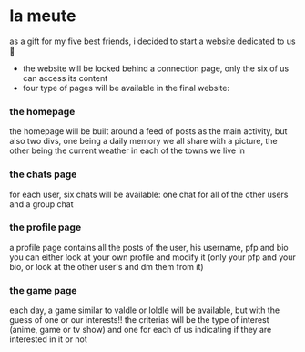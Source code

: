 # la meute

as a gift for my five best friends, i decided to start a website dedicated to us🤍
- the website will be locked behind a connection page, only the six of us can access its content
- four type of pages will be available in the final website:

### the homepage 

the homepage will be built around a feed of posts as the main activity, but also two divs, one being a daily memory we all share with a picture, the other being the current weather in each of the towns we live in

### the chats page 

for each user, six chats will be available: one chat for all of the other users and a group chat

### the profile page

a profile page contains all the posts of the user, his username, pfp and bio
you can either look at your own profile and modify it (only your pfp and your bio, or look at the other user's and dm them from it)

### the game page

each day, a game similar to valdle or loldle will be available, but with the guess of one or our interests!!
the criterias will be the type of interest (anime, game or tv show) and one for each of us indicating if they are interested in it or not

